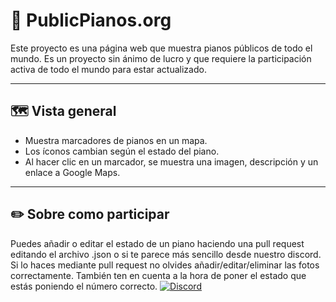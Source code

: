 # 🎹 PublicPianos.org

Este proyecto es una página web que muestra pianos públicos de todo el mundo. Es un proyecto sin ánimo de lucro y que requiere la participación activa de todo el mundo para estar actualizado.

---

## 🗺️ Vista general

- Muestra marcadores de pianos en un mapa.
- Los íconos cambian según el estado del piano.
- Al hacer clic en un marcador, se muestra una imagen, descripción y un enlace a Google Maps.

---

## ✏️ Sobre como participar

Puedes añadir o editar el estado de un piano haciendo una pull request editando el archivo .json o si te parece más sencillo desde nuestro discord. Si lo haces mediante pull request no olvides añadir/editar/eliminar las fotos correctamente. También ten en cuenta a la hora de poner el estado que estás poniendo el número correcto.
[![Discord](https://img.shields.io/discord/ID_DEL_SERVIDOR?label=discord&logo=discord&style=for-the-badge)]([https://discord.gg/tu-invitacion](https://discord.gg/WNYe33NB3g))
